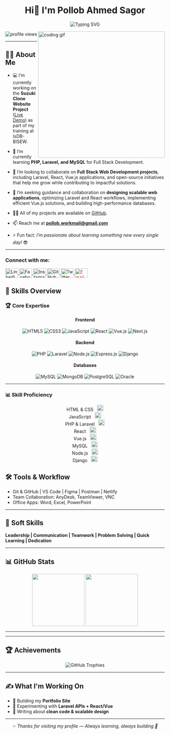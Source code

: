 <h1 align="center">Hi👋 I'm Pollob Ahmed Sagor </h1>

<p align="center">
  <img src="https://readme-typing-svg.demolab.com?font=Fira+Code&size=22&pause=1200&color=2F81F7&center=true&vCenter=true&width=850&lines=Full+Stack+Web+Developer+from+Bangladesh;PHP+%7C+Laravel+%7C+React+%7C+Vue.js+%7C+MySQL;Passionate+about+Building+Scalable+%26+Efficient+Web+Apps" alt="Typing SVG" />
</p>

<img align="right" alt="coding gif" width="400" src="https://raw.githubusercontent.com/rajpratyush/rajpratyush/main/code.gif">

<p align="left">
  <img src="https://komarev.com/ghpvc/?username=pollob-official&label=Profile%20Views&color=0e75b6&style=flat" alt="profile views" />
</p>

---

## 👨‍💻 About Me  
- 💻 I’m currently working on the **Suzuki Clone Website Project** ([Live Demo](https://suzuki-project.netlify.app/)) as part of my training at IsDB-BISEW.  

- 🌱 I’m currently learning **PHP, Laravel, and MySQL** for Full Stack Development.  

- 👯 I’m looking to collaborate on **Full Stack Web Development projects**, including Laravel, React, Vue.js applications, and open-source initiatives that help me grow while contributing to impactful solutions.  

- 🤝 I’m seeking guidance and collaboration on **designing scalable web applications**, optimizing Laravel and React workflows, implementing efficient Vue.js solutions, and building high-performance databases.  

- 👨‍💻 All of my projects are available on [GitHub](https://github.com/pollob-official).  

- 📫 Reach me at **pollob.workmail@gmail.com**  

- ⚡ Fun fact: *I’m passionate about learning something new every single day!* 😎  


---

<h3 align="left">Connect with me:</h3>
<p align="left">
  <a href="https://www.linkedin.com/in/pollob-ahmed-sagor-959703157/" target="_blank">
    <img align="center" src="https://raw.githubusercontent.com/rahuldkjain/github-profile-readme-generator/master/src/images/icons/Social/linked-in-alt.svg" alt="LinkedIn" height="30" width="40" />
  </a>
  <a href="https://www.facebook.com/pollob.official" target="_blank">
    <img align="center" src="https://raw.githubusercontent.com/rahuldkjain/github-profile-readme-generator/master/src/images/icons/Social/facebook.svg" alt="Facebook" height="30" width="40" />
  </a>
  <a href="https://www.instagram.com/pollob_official/" target="_blank">
    <img align="center" src="https://raw.githubusercontent.com/rahuldkjain/github-profile-readme-generator/master/src/images/icons/Social/instagram.svg" alt="Instagram" height="30" width="40" />
  </a>
  <a href="https://github.com/pollob-official" target="_blank">
    <img align="center" src="https://raw.githubusercontent.com/rahuldkjain/github-profile-readme-generator/master/src/images/icons/Social/github.svg" alt="GitHub" height="30" width="40" />
  </a>
  <a href="https://twitter.com/pollob_official" target="_blank">
    <img align="center" src="https://raw.githubusercontent.com/rahuldkjain/github-profile-readme-generator/master/src/images/icons/Social/twitter.svg" alt="Twitter" height="30" width="40" />
  </a>
  <a href="mailto:pollob.workmail@gmail.com" target="_blank">
    <img align="center" src="https://cdn.jsdelivr.net/gh/simple-icons/simple-icons/icons/gmail.svg" alt="Email" height="30" width="40" style="color:#D14836;"/>
  </a>
</p>


## 📂 Skills Overview

### 🏆 Core Expertise

<div align="center">

#### Frontend
![HTML5](https://img.shields.io/badge/HTML5-%23E34F26?style=for-the-badge&logo=html5&logoColor=white)
![CSS3](https://img.shields.io/badge/CSS3-%231572B6?style=for-the-badge&logo=css3&logoColor=white)
![JavaScript](https://img.shields.io/badge/JavaScript-%23F7DF1E?style=for-the-badge&logo=javascript&logoColor=black)
![React](https://img.shields.io/badge/React-%2320232a?style=for-the-badge&logo=react)
![Vue.js](https://img.shields.io/badge/Vue.js-%2335495e?style=for-the-badge&logo=vuedotjs&logoColor=%234FC08D)
![Next.js](https://img.shields.io/badge/Next.js-%23000000?style=for-the-badge&logo=nextdotjs&logoColor=white)

#### Backend
![PHP](https://img.shields.io/badge/PHP-%23777BB4?style=for-the-badge&logo=php&logoColor=white)
![Laravel](https://img.shields.io/badge/Laravel-%23FF2D20?style=for-the-badge&logo=laravel&logoColor=white)
![Node.js](https://img.shields.io/badge/Node.js-%23339933?style=for-the-badge&logo=nodedotjs&logoColor=white)
![Express.js](https://img.shields.io/badge/Express.js-%23404d59?style=for-the-badge)
![Django](https://img.shields.io/badge/Django-%23092E20?style=for-the-badge&logo=django&logoColor=white)

#### Databases
![MySQL](https://img.shields.io/badge/MySQL-%2300f?style=for-the-badge&logo=mysql&logoColor=white)
![MongoDB](https://img.shields.io/badge/MongoDB-%2347A248?style=for-the-badge&logo=mongodb&logoColor=white)
![PostgreSQL](https://img.shields.io/badge/PostgreSQL-%23336791?style=for-the-badge&logo=postgresql&logoColor=white)
![Oracle](https://img.shields.io/badge/Oracle-%23F80000?style=for-the-badge&logo=oracle&logoColor=white)

</div>

---

### 📊 Skill Proficiency

<div align="center">
HTML & CSS &nbsp; <img src="https://progress-bar.dev/100/?title=HTML%20%26%20CSS&color=2F81F7&suffix=%25" height="20"><br>
JavaScript &nbsp; <img src="https://progress-bar.dev/90/?title=JavaScript&color=F7DF1E&suffix=%25" height="20"><br>
PHP & Laravel &nbsp; <img src="https://progress-bar.dev/90/?title=PHP%20%26%20Laravel&color=777BB4&suffix=%25" height="20"><br>
React &nbsp; <img src="https://progress-bar.dev/80/?title=React&color=61DAFB&suffix=%25" height="20"><br>
Vue.js &nbsp; <img src="https://progress-bar.dev/70/?title=Vue.js&color=4FC08D&suffix=%25" height="20"><br>
MySQL &nbsp; <img src="https://progress-bar.dev/90/?title=MySQL&color=4479A1&suffix=%25" height="20"><br>
Node.js &nbsp; <img src="https://progress-bar.dev/70/?title=Node.js&color=339933&suffix=%25" height="20"><br>
Django &nbsp; <img src="https://progress-bar.dev/50/?title=Django&color=092E20&suffix=%25" height="20"><br>
</div>



## 🛠 Tools & Workflow
- Git & GitHub | VS Code | Figma | Postman | Netlify  
- Team Collaboration: AnyDesk, TeamViewer, VNC  
- Office Apps: Word, Excel, PowerPoint  

---

## 🧠 Soft Skills
**Leadership | Communication | Teamwork | Problem Solving | Quick Learning | Dedication**  

---


## 📊 GitHub Stats  

<p align="center">
   <img src="https://github-readme-stats.vercel.app/api/top-langs/?username=pollob-official&layout=compact&theme=transparent&hide_border=true" height="165" />
  <img src="https://github-readme-stats.vercel.app/api?username=pollob-official&show_icons=true&theme=transparent&hide_border=true" height="165" />
 
</p>

---
---

## 🏆 Achievements

<p align="center">
  <img src="https://github-profile-trophy.vercel.app/?username=pollob-official&theme=flat&no-frame=true&margin-w=10" alt="GitHub Trophies" />
</p>

---

## ✍️ What I'm Working On
- 🔨 Building my **Portfolio Site**  
- 🚀 Experimenting with **Laravel APIs + React/Vue**  
- 📝 Writing about **clean code & scalable design**  

---

<p align="center">
  <i>✨ Thanks for visiting my profile — Always learning, always building 🚀</i>
</p>
